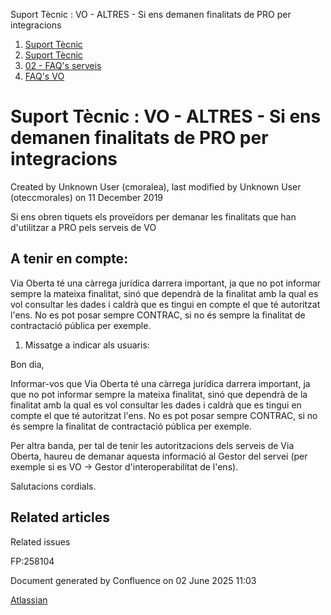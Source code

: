 Suport Tècnic : VO - ALTRES - Si ens demanen finalitats de PRO per integracions  

1.  [Suport Tècnic](index.md)
2.  [Suport Tècnic](13893782.md)
3.  [02 - FAQ's serveis](26313393.md)
4.  [FAQ's VO](28705575.md)

Suport Tècnic : VO - ALTRES - Si ens demanen finalitats de PRO per integracions
===============================================================================

Created by Unknown User (cmoralea), last modified by Unknown User (oteccmorales) on 11 December 2019

Si ens obren tiquets els proveïdors per demanar les finalitats que han d'utilitzar a PRO pels serveis de VO

A tenir en compte:
------------------

Via Oberta té una càrrega jurídica darrera important, ja que no pot informar sempre la mateixa finalitat, sinó que dependrà de la finalitat amb la qual es vol consultar les dades i caldrà que es tingui en compte el que té autoritzat l'ens. No es pot posar sempre CONTRAC, si no és sempre la finalitat de contractació pública per exemple.

  

1.  Missatge a indicar als usuaris:

  

Bon dia,

Informar-vos que Via Oberta té una càrrega jurídica darrera important, ja que no pot informar sempre la mateixa finalitat, sinó que dependrà de la finalitat amb la qual es vol consultar les dades i caldrà que es tingui en compte el que té autoritzat l'ens. No es pot posar sempre CONTRAC, si no és sempre la finalitat de contractació pública per exemple.

Per altra banda, per tal de tenir les autoritzacions dels serveis de Via Oberta, haureu de demanar aquesta informació al Gestor del servei (per exemple si es VO → Gestor d'interoperabilitat de l'ens).

Salutacions cordials.

Related articles
----------------

  

Related issues

FP:258104

Document generated by Confluence on 02 June 2025 11:03

[Atlassian](http://www.atlassian.com/)
